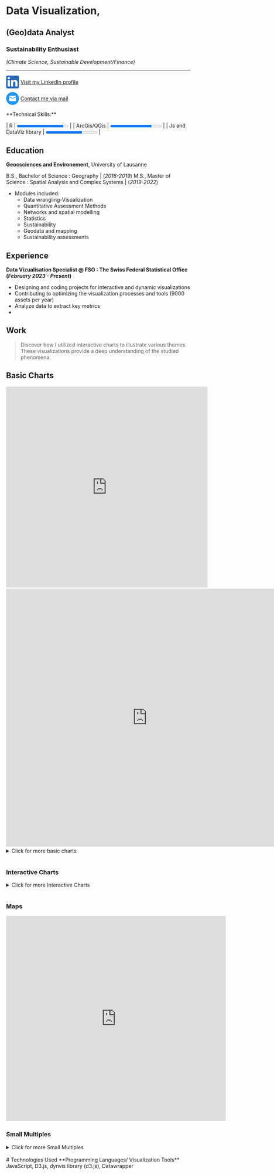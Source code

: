 [//]: # (graphiquers BFS vérifiés jusqu'au prodima 11 compris https://app.datawrapper.de/table/ae1pZ/publish https://app.datawrapper.de/chart/t0rMw/visualize#refine https://app.datawrapper.de/chart/3COvj/visualize#refine)
# Data Visualization,

## (Geo)data Analyst

### Sustainability Enthusiast 
*(Climate Science, Sustainable Development/Finance)*

- - - -
<div style="text-align: left;">
  <img src="./img/linkedin.png" alt=".." width="7%" style="vertical-align: middle;">
  <a href="https://www.linkedin.com/in/mathias-lauber/" style="vertical-align: middle;">Visit my LinkedIn profile</a>
</div>
<div style="height: 10px;"></div>
<div style="text-align: left;">
  <img src="./img/mail.png" alt=".." width="7%" style="vertical-align: middle;">
  <a href="mailto:mathias.lauber@outlook.com" style="vertical-align: middle;">Contact me via mail</a>
</div>
<br>
**Technical Skills:**

| R | <progress value="90" max="100"></progress>  |
| ArcGis/QGis | <progress value="80" max="100"></progress> |
| Js and DataViz library | <progress value="70" max="100"></progress> |

## Education
**Geocsciences and Environement**, University of Lausanne

B.S., Bachelor of Science : Geography | (_2016-2019_)
M.S., Master of Science : Spatial Analysis and Complex Systems | (_2019-2022_)

  - Modules included:
    - Data wrangling-Visualization
    - Quantitative Assessment Methods
    - Networks and spatial modelling
    - Statistics
    - Sustainability 
    - Geodata and mapping
    - Sustainability assessments
  
## Experience
**Data Vizualisation Specialist @ FSO : The Swiss Federal Statistical Office (_February 2023 - Present_)**
- Designing and coding projects for interactive and dynamic visualizations
- Contributing to optimizing the visualization processes and tools (9000 assets per year)
- Analyze data to extract key metrics
- 
## Work
> Discover how I utilized interactive charts to illustrate various themes. These visualizations provide a deep understanding of the studied phenomena.
> 
## Basic Charts
<iframe title="Public expenditure by function, 2021" aria-label="Table" id="datawrapper-chart-60vzP" src="https://datawrapper.dwcdn.net/2a495a032a1cf8425a4152287cd52f25/6/" scrolling="no" frameborder="0" style="border: none;" width="550" height="548" data-external="1"></iframe>

<iframe title="Différences de revenu médian après contrôle des variables sociodémographiques" aria-label="Diagramme en barres" id="datawrapper-chart-2jv3Z" src="https://datawrapper.dwcdn.net/6f4461a8fe4a9032a203ba4a9afc6e93/10/" scrolling="no" frameborder="0" style="border: none;" width="770" height="704" data-external="1"></iframe>
<details>
  
<summary>Click for more basic charts</summary>
   
<iframe title="Comparative key figures on gender equality" aria-label="Range Plot" id="datawrapper-chart-pm15L" src="https://datawrapper.dwcdn.net/86caa122100936139cf91db2d2eb3a91/5/" scrolling="no" frameborder="0" style="border: none;" width="550" height="484" data-external="1"></iframe>
  
<iframe title="Neue Inverkehrsetzungen von Strassenfahrzeugen" aria-label="Tabelle" id="datawrapper-chart-ZC0Gp" src="https://datawrapper.dwcdn.net/44b7cd7742a4c8cbde25957f5773fd6b/5/" scrolling="no" frameborder="0" style="border: none;" width="550" height="703" data-external="1"></iframe>
  
<iframe title="Part des personnes présentant une forte routine dans l'emploi, selon le sexe, l'âge, la nationalité et la formation, en 2022" aria-label="Diagramme en barres" id="datawrapper-chart-8ijFS" src="https://datawrapper.dwcdn.net/878d7d38e18b6b5a87fe5e0751839964/7/" scrolling="no" frameborder="0" style="border: none;" width="550" height="638" data-external="1"></iframe>

<iframe title="Grafiktitel" aria-label="Tabelle" id="datawrapper-chart-FCSBk" src="https://datawrapper.dwcdn.net/40db8e4fbf23471c261bf2077c2bd1f4/1/" scrolling="no" frameborder="0" style="border: none;" width="598" height="507" data-external="1"></iframe>


</details>
<br>

### Interactive Charts

<div class="bfsviz-widget" data-vizid="gd-02.02-01" data-lang="en" data-state-year="1979/85" data-state-region="CH" data-state-ENV="desktop"></div> <script async src="https://viz.bfs.admin.ch/https://viz.bfs.admin.ch/libs/viz-bfs/widget/widget-v1.3.4.js"></script>

<div class="bfsviz-widget" data-vizid="gd-14.03.04.03-wr-3" data-lang="en" data-state-ENV="desktop"></div><script async src="https://viz.bfs.admin.ch/libs/viz-bfs/dynvis/dynvis-v0.7/widget-v1.3.6/widget.js"></script>

<div class="bfsviz-widget" data-vizid="gd-09.03.02.01-10" data-lang="fr" data-state-household="taillemenage" data-state-ENV="desktop" data-state-year="2022"></div> <script async src="https://viz.bfs.admin.ch/libs/viz-bfs/dynvis/dynvis-v0.7/widget-v1.3.7/widget.js"></script>

<details>
  <summary>Click for more Interactive Charts</summary>
  
  <div class="bfsviz-widget" data-vizid="gd-02.02-04-UF" data-lang="fr" data-state-region="CH" data-state-ENV="desktop"></div><script async src="https://viz.bfs.admin.ch/libs/viz-bfs/dynvis/dynvis-v0.7/widget-v1.3.6/widget.js"></script>
  
<div class="bfsviz-widget" data-vizid="gd-19.02.04.01.07" data-lang="fr" data-state-category="minderjahrige" data-state-ENV="desktop"></div><script async src="https://viz.bfs.admin.ch/libs/viz-bfs/dynvis/dynvis-v0.7/widget-v1.3.7/widget.js"></script>

</details>
<br>

### Maps

<iframe title="The five most frequent last names by commune¹, 2022" aria-label="Map" id="datawrapper-chart-16EcY" src="https://datawrapper.dwcdn.net/d0add131f4000d30db465143ff411997/5/" scrolling="no" frameborder="0" style="border: none;" width="600" height="560" data-external="1"></iframe>
<br>

### Small Multiples

  <div class="bfsviz-widget" data-vizid="gd-14.03.04.05-wr-5" data-lang="en" data-state-ENV="desktop"></div><script async src="https://viz.bfs.admin.ch/libs/viz-bfs/dynvis/dynvis-v0.7/widget-v1.3.6/widget.js"></script>
<details>
  <summary>Click for more Small Multiples</summary>
  
   <div class="bfsviz-widget" data-vizid="gd-14.03.04.06-wr-2" data-lang="en" data-state-kanton="[ZH, BE]" data-state-ageGroup="65undmehr" data-state-ENV="desktop"></div><script async src="https://viz.bfs.admin.ch/libs/viz-bfs/dynvis/dynvis-v0.7.23/widget-v1.3.5/widget.js"></script>
   
  </details>
<br>
# Technologies Used
**Programming Languages/ Visualization Tools** JavaScript, D3.js, dynvis library (d3.js), Datawrapper
